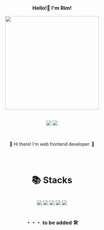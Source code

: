 

<div align="center">
<h3 align="center">Hello!👋 I'm Rim!</h3>
<img src="https://user-images.githubusercontent.com/87795291/192449662-edaf8007-11ec-47a6-b9c0-14934d7108ad.png" height="300"/>
</div>

<br/>
<br/>
<div align="center">
  <img src="https://img.shields.io/badge/skfla07@naver.com-03C75A?style=for-the-badge&logo=Naver&logoColor=white">
  <img src="https://img.shields.io/badge/R1mmm-181717?style=for-the-badge&logo=GitHub&logoColor=white">
</div>
<br/>
<br/>
  <p align='center'>👋 Hi there! I'm web frontend developer. 🚀</p>

<br/>
<br/>

<h1 align="center">📚 Stacks</h1>

<br/>

<div align="center">
  <img src="https://img.shields.io/badge/Python-3776AB?style=for-the-badge&logo=Python&logoColor=white">
  <img src="https://img.shields.io/badge/Javascript-F7DF1E?style=for-the-badge&logo=Javascript&logoColor=white">
  <img src="https://img.shields.io/badge/HTML-E34F26?style=for-the-badge&logo=HTML5&logoColor=white">
  <img src="https://img.shields.io/badge/CSS3-1572B6?style=for-the-badge&logo=CSS3&logoColor=white">
  <img src="https://img.shields.io/badge/React-61DAFB?style=for-the-badge&logo=React&logoColor=white">
</div>

<br/>
<h3 align="center">・・・ to be added 🛠</h3>
<br/>
<br/>
